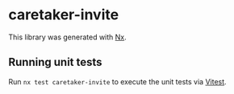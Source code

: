 # caretaker-invite

This library was generated with [Nx](https://nx.dev).

## Running unit tests

Run `nx test caretaker-invite` to execute the unit tests via [Vitest](https://vitest.dev/).
